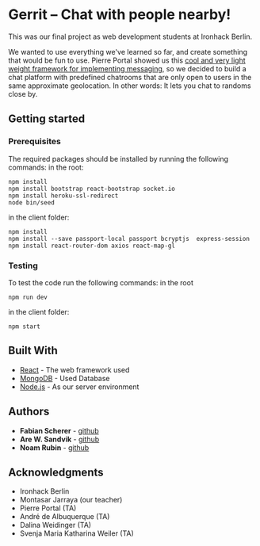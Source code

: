 # Gerrit – Chat with people nearby!

This was our final project as web development students at Ironhack Berlin.

We wanted to use everything we've learned so far, and create something that would be fun to use. Pierre Portal showed us this <a href="https://github.com/pierreportal/socket-io-lecture-for-ironhack">cool and very light weight framework
for implementing messaging</a>, so we decided to build a chat platform with predefined chatrooms that are only open to users in the same approximate geolocation. In other words: It lets you chat to randoms close by.

## Getting started

### Prerequisites

The required packages should be installed by running the following commands:
in the root:

```
npm install
npm install bootstrap react-bootstrap socket.io
npm install heroku-ssl-redirect
node bin/seed
```

in the client folder:

```
npm install
npm install --save passport-local passport bcryptjs  express-session
npm install react-router-dom axios react-map-gl
```

### Testing

To test the code run the following commands:
in the root

```
npm run dev
```

in the client folder:

```
npm start
```

## Built With

- [React](https://reactjs.org/) - The web framework used
- [MongoDB](https://www.mongodb.com/) - Used Database
- [Node.js](https://nodejs.org/en/) - As our server environment

## Authors

- **Fabian Scherer** - [github](https://github.com/fabianschu)
- **Are W. Sandvik** - [github](https://github.com/arews)
- **Noam Rubin** - [github](https://github.com/noamrubin22)

## Acknowledgments

- Ironhack Berlin
- Montasar Jarraya (our teacher)
- Pierre Portal (TA)
- André de Albuquerque (TA)
- Dalina Weidinger (TA)
- Svenja Maria Katharina Weiler (TA)
